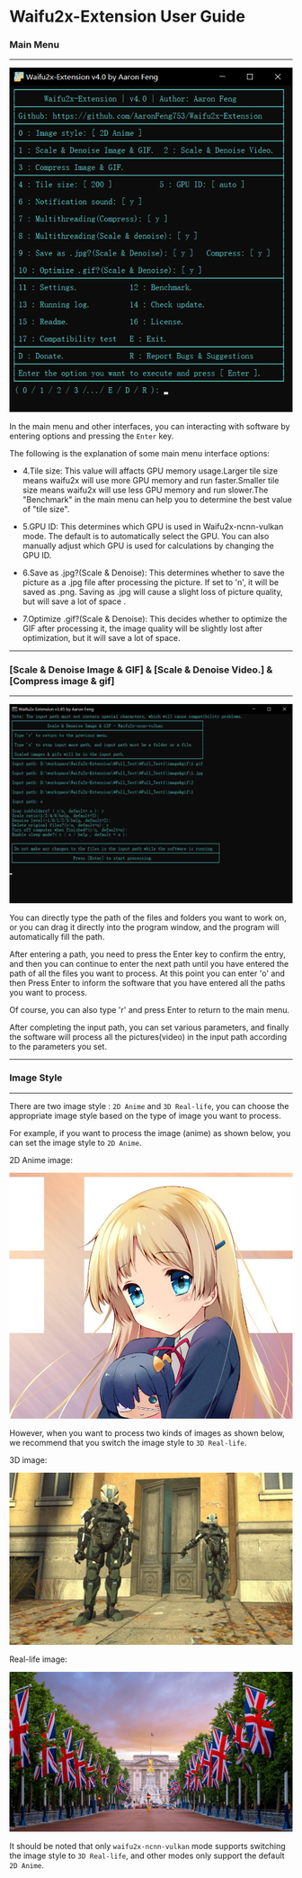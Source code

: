 # Waifu2x-Extension User Guide
### Main Menu
----
![mainmenu Imgae](/User_Guide_Pics/mainmenu.png)

In the main menu and other interfaces, you can interacting with software by entering options and pressing the `Enter` key.

The following is the explanation of some main menu interface options:

- 4.Tile size: This value will affacts GPU memory usage.Larger tile size means waifu2x will use more GPU memory and run faster.Smaller tile size means waifu2x will use less GPU memory and run slower.The "Benchmark" in the main menu can help you to determine the best value of "tile size".

- 5.GPU ID: This determines which GPU is used in Waifu2x-ncnn-vulkan mode. The default is to automatically select the GPU. You can also manually adjust which GPU is used for calculations by changing the GPU ID.

- 6.Save as .jpg?(Scale & Denoise): This determines whether to save the picture as a .jpg file after processing the picture. If set to 'n', it will be saved as .png. Saving as .jpg will cause a slight loss of picture quality, but will save a lot of space .

- 7.Optimize .gif?(Scale & Denoise): This decides whether to optimize the GIF after processing it, the image quality will be slightly lost after optimization, but it will save a lot of space.
----

### [Scale & Denoise Image & GIF] & [Scale & Denoise Video.] & [Compress image & gif]
----

![process Imgae](/User_Guide_Pics/process.png)

You can directly type the path of the files and folders you want to work on, or you can drag it directly into the program window, and the program will automatically fill the path.

After entering a path, you need to press the Enter key to confirm the entry, and then you can continue to enter the next path until you have entered the path of all the files you want to process. At this point you can enter 'o' and then Press Enter to inform the software that you have entered all the paths you want to process.

Of course, you can also type 'r' and press Enter to return to the main menu.

After completing the input path, you can set various parameters, and finally the software will process all the pictures(video) in the input path according to the parameters you set.

----

### Image Style
----

There are two image style : `2D Anime` and `3D Real-life`, you can choose the appropriate image style based on the type of image you want to process.

For example, if you want to process the image (anime) as shown below, you can set the image style to `2D Anime`.

2D Anime image:

![2d_anime](/User_Guide_Pics/2d_anime.jpg)

However, when you want to process two kinds of images as shown below, we recommend that you switch the image style to `3D Real-life`.

3D image:

![3D_image](/User_Guide_Pics/3D_image.jpg)

Real-life image:

![Real-life](/User_Guide_Pics/Real-life.jpg)

It should be noted that only `waifu2x-ncnn-vulkan` mode supports switching the image style to `3D Real-life`, and other modes only support the default `2D Anime`.

